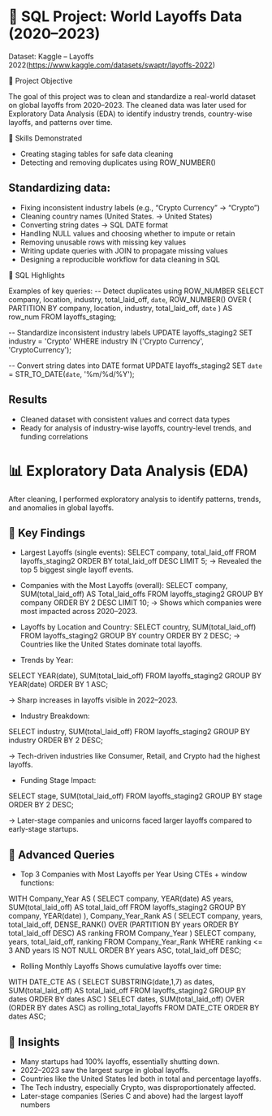 # 📌 SQL Project: World Layoffs Data (2020–2023)

Dataset: Kaggle – Layoffs 2022(https://www.kaggle.com/datasets/swaptr/layoffs-2022)

🔹 Project Objective

The goal of this project was to clean and standardize a real-world dataset on global layoffs from 2020–2023. The cleaned data was later used for Exploratory Data Analysis (EDA) to identify industry trends, country-wise layoffs, and patterns over time.

🔹 Skills Demonstrated

* Creating staging tables for safe data cleaning
* Detecting and removing duplicates using ROW_NUMBER()

## Standardizing data:
* Fixing inconsistent industry labels (e.g., “Crypto Currency” → “Crypto”)
* Cleaning country names (United States. → United States)
* Converting string dates → SQL DATE format
* Handling NULL values and choosing whether to impute or retain
* Removing unusable rows with missing key values
* Writing update queries with JOIN to propagate missing values
* Designing a reproducible workflow for data cleaning in SQL

🔹 SQL Highlights

Examples of key queries:
-- Detect duplicates using ROW_NUMBER
SELECT company, location, industry, total_laid_off, `date`,
       ROW_NUMBER() OVER (
         PARTITION BY company, location, industry, total_laid_off, `date`
       ) AS row_num
FROM layoffs_staging;

-- Standardize inconsistent industry labels
UPDATE layoffs_staging2
SET industry = 'Crypto'
WHERE industry IN ('Crypto Currency', 'CryptoCurrency');

-- Convert string dates into DATE format
UPDATE layoffs_staging2
SET `date` = STR_TO_DATE(`date`, '%m/%d/%Y');

## Results
* Cleaned dataset with consistent values and correct data types
* Ready for analysis of industry-wise layoffs, country-level trends, and funding correlations

# 📊 Exploratory Data Analysis (EDA)

After cleaning, I performed exploratory analysis to identify patterns, trends, and anomalies in global layoffs.

## 🔹 Key Findings
* Largest Layoffs (single events):
SELECT company, total_laid_off
FROM layoffs_staging2
ORDER BY total_laid_off DESC
LIMIT 5;
→ Revealed the top 5 biggest single layoff events.

* Companies with the Most Layoffs (overall):
  SELECT company, SUM(total_laid_off) AS Total_laid_offs
FROM layoffs_staging2
GROUP BY company
ORDER BY 2 DESC
LIMIT 10;
→ Shows which companies were most impacted across 2020–2023.

* Layoffs by Location and Country:
SELECT country, SUM(total_laid_off)
FROM layoffs_staging2
GROUP BY country
ORDER BY 2 DESC;
→ Countries like the United States dominate total layoffs.

* Trends by Year:

SELECT YEAR(date), SUM(total_laid_off)
FROM layoffs_staging2
GROUP BY YEAR(date)
ORDER BY 1 ASC;


→ Sharp increases in layoffs visible in 2022–2023.

* Industry Breakdown:

SELECT industry, SUM(total_laid_off)
FROM layoffs_staging2
GROUP BY industry
ORDER BY 2 DESC;


→ Tech-driven industries like Consumer, Retail, and Crypto had the highest layoffs.

* Funding Stage Impact:

SELECT stage, SUM(total_laid_off)
FROM layoffs_staging2
GROUP BY stage
ORDER BY 2 DESC;


→ Later-stage companies and unicorns faced larger layoffs compared to early-stage startups.

## 🔹 Advanced Queries

* Top 3 Companies with Most Layoffs per Year
Using CTEs + window functions:

WITH Company_Year AS (
  SELECT company, YEAR(date) AS years, SUM(total_laid_off) AS total_laid_off
  FROM layoffs_staging2
  GROUP BY company, YEAR(date)
),
Company_Year_Rank AS (
  SELECT company, years, total_laid_off,
         DENSE_RANK() OVER (PARTITION BY years ORDER BY total_laid_off DESC) AS ranking
  FROM Company_Year
)
SELECT company, years, total_laid_off, ranking
FROM Company_Year_Rank
WHERE ranking <= 3
AND years IS NOT NULL
ORDER BY years ASC, total_laid_off DESC;


* Rolling Monthly Layoffs
Shows cumulative layoffs over time:

WITH DATE_CTE AS (
  SELECT SUBSTRING(date,1,7) as dates, SUM(total_laid_off) AS total_laid_off
  FROM layoffs_staging2
  GROUP BY dates
  ORDER BY dates ASC
)
SELECT dates, SUM(total_laid_off) OVER (ORDER BY dates ASC) as rolling_total_layoffs
FROM DATE_CTE
ORDER BY dates ASC;

## 📌 Insights

* Many startups had 100% layoffs, essentially shutting down.
* 2022–2023 saw the largest surge in global layoffs.
* Countries like the United States led both in total and percentage layoffs.
* The Tech industry, especially Crypto, was disproportionately affected.
* Later-stage companies (Series C and above) had the largest layoff numbers
